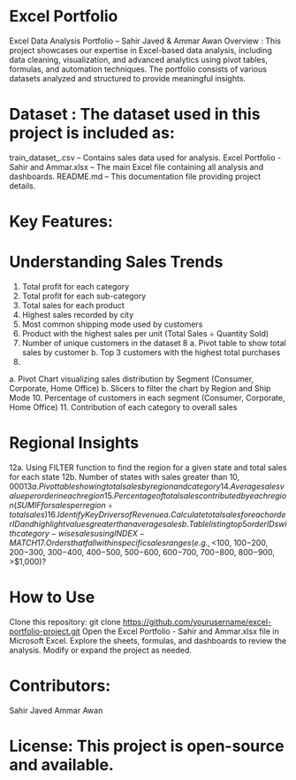 # Excel Portfolio 
Excel Data Analysis Portfolio – Sahir Javed & Ammar Awan
Overview : This project showcases our expertise in Excel-based data analysis, including data cleaning, visualization, and advanced analytics using pivot tables, formulas, and automation techniques. The portfolio consists of various datasets analyzed and structured to provide meaningful insights.
# Dataset : The dataset used in this project is included as:
train_dataset_.csv – Contains sales data used for analysis.
Excel Portfolio - Sahir and Ammar.xlsx – The main Excel file containing all analysis and dashboards.
README.md – This documentation file providing project details.

# Key Features:

# Understanding Sales Trends
1.  Total profit for each category
2.  Total profit for each sub-category
3.  Total sales for each product
4.  Highest sales recorded by city
5.  Most common shipping mode used by customers
6.  Product with the highest sales per unit (Total Sales ÷ Quantity Sold)
7.  Number of unique customers in the dataset
8
a. Pivot table to show total sales by customer
b. Top 3 customers with the highest total purchases
9.
a. Pivot Chart visualizing sales distribution by Segment (Consumer, Corporate, Home Office)
b. Slicers to filter the chart by Region and Ship Mode
10.  Percentage of customers in each segment (Consumer, Corporate, Home Office)
11.  Contribution of each category to overall sales

# Regional Insights
12a. Using FILTER function to find the region for a given state and total sales for each state
12b. Number of states with sales greater than $10,000
13a. Pivot table showing total sales by region and category
14. Average sales value per order in each region
15. Percentage of total sales contributed by each region (SUMIF for sales per region ÷ total sales)
16.  Identify Key Drivers of Revenue
a. Calculate total sales for each order ID and highlight values greater than average sales
b. Table listing top 5 order IDs with category-wise sales using INDEX-MATCH
17.	 Orders that fall within specific sales ranges (e.g., <$100, $100-$200, $200-$300, $300-$400, $400-$500, $500-$600, $600-$700, $700-$800, $800-$900, >$1,000)?

# How to Use
Clone this repository:
git clone https://github.com/yourusername/excel-portfolio-project.git
Open the Excel Portfolio - Sahir and Ammar.xlsx file in Microsoft Excel.
Explore the sheets, formulas, and dashboards to review the analysis.
Modify or expand the project as needed.

# Contributors: 
Sahir Javed
Ammar Awan

# License: This project is open-source and available.

